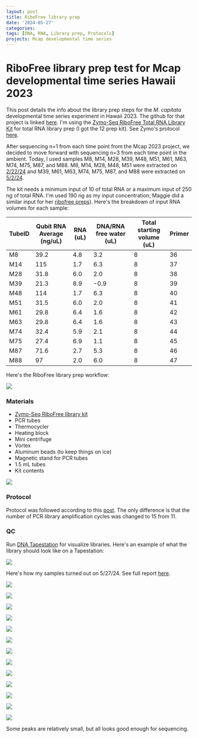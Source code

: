```yaml
---
layout: post
title: RiboFree library prep
date: '2024-05-27'
categories:
tags: [DNA, RNA, Library prep, Protocols]
projects: Mcap developmental time series 
---
```


# RiboFree library prep test for Mcap developmental time series Hawaii 2023

This post details the info about the library prep steps for the *M. capitata* developmental time series experiment in Hawaii 2023. The github for that project is linked [here](https://github.com/JillAshey/Hawaii_Developmental_TimeSeries). I'm using the [Zymo-Seq RiboFree Total RNA Library Kit](https://www.zymoresearch.com/products/zymo-seq-ribofree-total-rna-library-kit) for total RNA library prep (I got the 12 prep kit). See Zymo's protocol [here](https://files.zymoresearch.com/protocols/r3000_zymo-seq_ribofree_total_rna_library_kit.pdf). 

After sequencing n=1 from each time point from the Mcap 2023 project, we decided to move forward with sequencing n=3 from each time point in the ambient. Today, I used samples M8, M14, M28, M39, M48, M51, M61, M63, M74, M75, M87, and M88. M8, M14, M28, M48, M51 were extracted on [2/22/24](https://github.com/JillAshey/JillAshey_Putnam_Lab_Notebook/blob/master/_posts/2024-02-22-MiniprepPlus-DNA%3ARNA-extractions-McapLarvae-DT.md) and M39, M61, M63, M74, M75, M87, and M88 were extracted on [5/2/24](https://github.com/JillAshey/JillAshey_Putnam_Lab_Notebook/blob/master/_posts/2024-05-02-MiniprepPlus-DNA%3ARNA-extractions-McapLarvae-DT.md). 

The kit needs a minimum input of 10 of total RNA or a maximum input of 250 ng of total RNA. I'm used 190 ng as my input concentration; Maggie did a similar input for her [ribofree preps](https://meschedl.github.io/MESPutnam_Open_Lab_Notebook/zribo-lib-RNA-second/)). Here's the breakdown of input RNA volumes for each sample: 

| TubeID | Qubit RNA Average (ng/uL) | RNA (uL) | DNA/RNA free water (uL) | Total starting volume (uL) | Primer |
| ------ | ------------------------- | -------- | ----------------------- | -------------------------- | ------ |
| M8     | 39.2                      | 4.8      | 3.2                     | 8                          | 36     |
| M14    | 115                       | 1.7      | 6.3                     | 8                          | 37     |
| M28    | 31.8                      | 6.0      | 2.0                     | 8                          | 38     |
| M39    | 21.3                      | 8.9      | \-0.9                   | 8                          | 39     |
| M48    | 114                       | 1.7      | 6.3                     | 8                          | 40     |
| M51    | 31.5                      | 6.0      | 2.0                     | 8                          | 41     |
| M61    | 29.8                      | 6.4      | 1.6                     | 8                          | 42     |
| M63    | 29.8                      | 6.4      | 1.6                     | 8                          | 43     |
| M74    | 32.4                      | 5.9      | 2.1                     | 8                          | 44     |
| M75    | 27.4                      | 6.9      | 1.1                     | 8                          | 45     |
| M87    | 71.6                      | 2.7      | 5.3                     | 8                          | 46     |
| M88    | 97                        | 2.0      | 6.0                     | 8                          | 47     |

Here's the RiboFree library prep workflow: 

![](https://raw.githubusercontent.com/JillAshey/JillAshey_Putnam_Lab_Notebook/master/images/DT_mcap2023/ribofree_workflow.png)

### Materials 

- [Zymo-Seq RiboFree library kit](https://www.zymoresearch.com/products/zymo-seq-ribofree-total-rna-library-kit)
- PCR tubes 
- Thermocycler 
- Heating block 
- Mini centrifuge
- Vortex 
- Aluminum beads (to keep things on ice)
- Magnetic stand for PCR tubes 
- 1.5 mL tubes 
- Kit contents 

![](https://raw.githubusercontent.com/JillAshey/JillAshey_Putnam_Lab_Notebook/master/images/DT_mcap2023/ribofree_kit_contents.png)

### Protocol 

Protocol was followed according to this [post](https://github.com/JillAshey/JillAshey_Putnam_Lab_Notebook/blob/master/_posts/2024-01-12-Zymo-RiboFree-Library-Prep.md). The only difference is that the number of PCR library amplification cycles was changed to 15 from 11. 

### QC 

Run [DNA Tapestation](https://github.com/meschedl/MESPutnam_Open_Lab_Notebook/blob/master/_posts/2019-07-30-DNA-Tapestation.md) for visualize libraries. Here's an example of what the library should look like on a Tapestation: 

![](https://raw.githubusercontent.com/JillAshey/JillAshey_Putnam_Lab_Notebook/master/images/DT_mcap2023/ribofree_library_visual_example.png)

Here's how my samples turned out on 5/27/24. See full report [here](https://github.com/JillAshey/JillAshey_Putnam_Lab_Notebook/blob/master/images/tapestation/DNA_Ribofree_2nd_round_2024-05-27.pdf). 

![](https://raw.githubusercontent.com/JillAshey/JillAshey_Putnam_Lab_Notebook/master/images/tapestation/DNA_TS_overview_2nd_round_20240527.png)

![](https://raw.githubusercontent.com/JillAshey/JillAshey_Putnam_Lab_Notebook/master/images/tapestation/DNA_TS_M8_20240527.png)

![](https://raw.githubusercontent.com/JillAshey/JillAshey_Putnam_Lab_Notebook/master/images/tapestation/DNA_TS_M14_20240527.png)

![](https://raw.githubusercontent.com/JillAshey/JillAshey_Putnam_Lab_Notebook/master/images/tapestation/DNA_TS_M28_20240527.png)

![](https://raw.githubusercontent.com/JillAshey/JillAshey_Putnam_Lab_Notebook/master/images/tapestation/DNA_TS_M39_20240527.png)

![](https://raw.githubusercontent.com/JillAshey/JillAshey_Putnam_Lab_Notebook/master/images/tapestation/DNA_TS_M48_20240527.png)

![](https://raw.githubusercontent.com/JillAshey/JillAshey_Putnam_Lab_Notebook/master/images/tapestation/DNA_TS_M51_20240527.png)

![](https://raw.githubusercontent.com/JillAshey/JillAshey_Putnam_Lab_Notebook/master/images/tapestation/DNA_TS_M61_20240527.png)

![](https://raw.githubusercontent.com/JillAshey/JillAshey_Putnam_Lab_Notebook/master/images/tapestation/DNA_TS_M63_20240527.png)

![](https://raw.githubusercontent.com/JillAshey/JillAshey_Putnam_Lab_Notebook/master/images/tapestation/DNA_TS_M74_20240527.png)

![](https://raw.githubusercontent.com/JillAshey/JillAshey_Putnam_Lab_Notebook/master/images/tapestation/DNA_TS_M75_20240527.png)

![](https://raw.githubusercontent.com/JillAshey/JillAshey_Putnam_Lab_Notebook/master/images/tapestation/DNA_TS_M87_20240527.png)

![](https://raw.githubusercontent.com/JillAshey/JillAshey_Putnam_Lab_Notebook/master/images/tapestation/DNA_TS_M88_20240527.png)

Some peaks are relatively small, but all looks good enough for sequencing. 